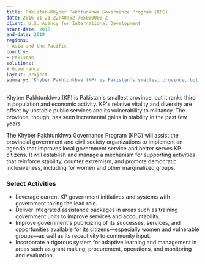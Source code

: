 ```yaml
---
title: Pakistan—Khyber Pakhtunkhwa Governance Program (KPG)
date: 2016-01-21 22:40:52.765000000 Z
client: U.S. Agency for International Development
start-date: 2015
end-date: 2019
regions:
- Asia and the Pacific
country:
- Pakistan
solutions:
- Governance
layout: project
summary: "Khyber Pakhtunkhwa (KP) is Pakistan's smallest province, but it ranks third in population and economic activity. KP's relative vitality and diversity are offset by unstable public services and its vulnerability to militancy. The province, though, has seen incremental gains in stability in the past few years."
---
```

Khyber Pakhtunkhwa (KP) is Pakistan's smallest province, but it ranks third in population and economic activity. KP's relative vitality and diversity are offset by unstable public services and its vulnerability to militancy. The province, though, has seen incremental gains in stability in the past few years.

The Khyber Pakhtunkhwa Governance Program (KPG) will assist the provincial government and civil society organizations to implement an agenda that improves local government service and better serves KP citizens. It will establish and manage a mechanism for supporting activities that reinforce stability, counter extremism, and promote democratic inclusiveness, including for women and other marginalized groups.

### Select Activities

* Leverage current KP government initiatives and systems with government taking the lead role.
* Deliver integrated assistance packages in areas such as training government units to improve services and accountability.
* Improve government's publicizing of its successes, services, and opportunities available for its citizens—especially women and vulnerable groups—as well as its receptivity to community input.
* Incorporate a rigorous system for adaptive learning and management in areas such as grant making, procurement, operations, and monitoring and evaluation.
